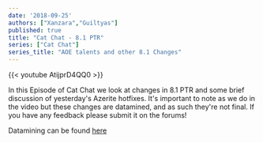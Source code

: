 ```yaml
---
date: '2018-09-25'
authors: ["Xanzara","Guiltyas"]
published: true
title: "Cat Chat - 8.1 PTR"
series: ["Cat Chat"]
series_title: "AOE talents and other 8.1 Changes"
---
```



{{< youtube AtijprD4QQ0 >}}

In this Episode of Cat Chat we look at changes in 8.1 PTR and some brief discussion of yesterday's Azerite hotfixes. It's important to note as we do in the video but these changes are datamined, and as such they're not final. If you have any feedback please submit it on the forums!

Datamining can be found [here](https://www.wowhead.com/news=287352/patch-8-1-ptr-27826-class-changes-elemental-shaman-feral-druid-talents)
